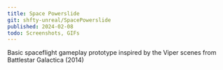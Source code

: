 ```yaml
---
title: Space Powerslide
git: shfty-unreal/SpacePowerslide
published: 2024-02-08
todo: Screenshots, GIFs
---
```


Basic spaceflight gameplay prototype inspired by the Viper scenes from Battlestar Galactica (2014)

